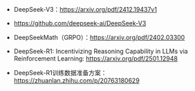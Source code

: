 



- DeepSeek-V3：https://arxiv.org/pdf/2412.19437v1
- https://github.com/deepseek-ai/DeepSeek-V3


- DeepSeekMath（GRPO）：https://arxiv.org/pdf/2402.03300

- DeepSeek-R1: Incentivizing Reasoning Capability in LLMs via Reinforcement Learning: https://arxiv.org/pdf/2501.12948



- DeepSeek-R1训练数据准备方案：https://zhuanlan.zhihu.com/p/20763180629
